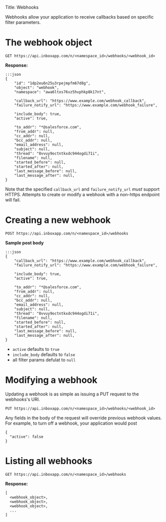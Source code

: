 Title: Webhooks

Webhooks allow your application to receive callbacks based on specific filter parameters.

# The webhook object

    GET https://api.inboxapp.com/n/<namespace_id>/webhooks/<webhook_id>

**Response:**

```
:::json
{
    "id": "1dp2eu6n25u3rpejmpfm67d8g",
    "object": "webhook",
    "namespace": "awa6ltos76vz5hvphkp8k17nt",

    "callback_url": "https://www.example.com/webhook_callback",
    "failure_notify_url": "https://www.example.com/webhook_failure",

    "include_body": true,
    "active": true,

    "to_addr": "*@salesforce.com",
    "from_addr": null,
    "cc_addr": null,
    "bcc_addr": null,
    "email_address": null,
    "subject": null,
    "thread": "8vvuy9octntkxdc944ogdi71i",
    "filename": null,
    "started_before": null,
    "started_after": null,
    "last_message_before": null,
    "last_message_after": null,
}
```

Note that the specified `callback_url` and `failure_notify_url` *must* support HTTPS. Attempts to create or modify a webhook with a non-https endpoint will fail.

# Creating a new webhook

    POST https://api.inboxapp.com/n/<namespace_id>/webhooks


**Sample post body**
```
:::json
{
    "callback_url": "https://www.example.com/webhook_callback",
    "failure_notify_url": "https://www.example.com/webhook_failure",

    "include_body": true,
    "active": true,

    "to_addr": "*@salesforce.com",
    "from_addr": null,
    "cc_addr": null,
    "bcc_addr": null,
    "email_address": null,
    "subject": null,
    "thread": "8vvuy9octntkxdc944ogdi71i",
    "filename": null,
    "started_before": null,
    "started_after": null,
    "last_message_before": null,
    "last_message_after": null,
}
```

* `active` defaults to `true`
* `include_body` defaults to `false`
* all filter params defulat to `null`

# Modifying a webhook

Updating a webhook is as simple as issuing a PUT request to the webhooks's URI.

    PUT https://api.inboxapp.com/n/<namespace_id>/webhooks/<webhook_id>

Any fields in the body of the request will override previous webhook values. For example, to turn off a webhook, your application would post

```
{
  "active": false
}
```

# Listing all webhooks

    GET https://api.inboxapp.com/n/<namespace_id>/webhooks

**Response:**
```
[
  <webhook_object>,
  <webhook_object>,
  <webhook_object>,
  ...
]
```
